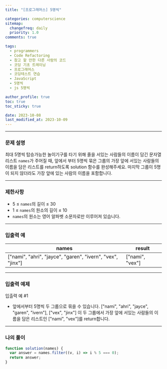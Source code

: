 ```yaml
---
title: "[프로그래머스] 5명씩"

categories: computerscience
sitemap:
  changefreq: daily
  priority: 1.0
comments: true

tags:
  - programmers
  - Code Refactoring
  - 참고 할 만한 다른 사람의 코드
  - 코딩 기초 트레이닝
  - 프로그래머스
  - 코딩테스트 연습
  - JavaScript
  - 5명씩
  - js 5명씩

author_profile: true
toc: true
toc_sticky: true

date: 2023-10-08
last_modified_at: 2023-10-09
---
```


---

### 문제 설명

최대 5명씩 탑승가능한 놀이기구를 타기 위해 줄을 서있는 사람들의 이름이 담긴 문자열 리스트 `names`가 주어질 때, 앞에서 부터 5명씩 묶은 그룹의 가장 앞에 서있는 사람들의 이름을 담은 리스트를 return하도록 solution 함수를 완성해주세요. 마지막 그룹이 5명이 되지 않더라도 가장 앞에 있는 사람의 이름을 포함합니다.

---

### 제한사항

- 5 ≤ `names`의 길이 ≤ 30
- 1 ≤ `names`의 원소의 길이 ≤ 10
- `names`의 원소는 영어 알파벳 소문자로만 이루어져 있습니다.

---

### 입출력 예

| names                                                      | result          |
| ---------------------------------------------------------- | --------------- |
| ["nami", "ahri", "jayce", "garen", "ivern", "vex", "jinx"] | ["nami", "vex"] |

---

### 입출력 예제

입출력 예 #1

- 앞에서부터 5명씩 두 그룹으로 묶을 수 있습니다. ["nami", "ahri", "jayce", "garen", "ivern"], ["vex", "jinx"] 이 두 그룹에서 가장 앞에 서있는 사람들의 이름을 담은 리스트인 ["nami", "vex"]를 return합니다.

---

### 나의 풀이

```jsx
function solution(names) {
  var answer = names.filter((v, i) => i % 5 === 0);
  return answer;
}
```
